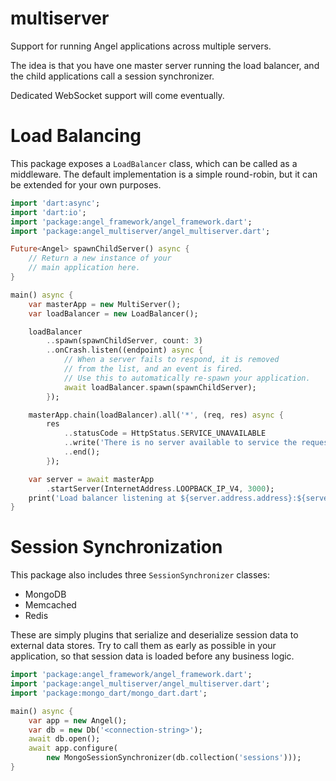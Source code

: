 # multiserver
Support for running Angel applications across multiple servers.

The idea is that you have one master server running the load balancer,
and the child applications call a session synchronizer.

Dedicated WebSocket support will come eventually.

# Load Balancing

This package exposes a `LoadBalancer` class, which can be called as a
middleware. The default implementation is a simple round-robin, but
it can be extended for your own purposes.

```dart
import 'dart:async';
import 'dart:io';
import 'package:angel_framework/angel_framework.dart';
import 'package:angel_multiserver/angel_multiserver.dart';

Future<Angel> spawnChildServer() async {
    // Return a new instance of your
    // main application here.
}

main() async {
    var masterApp = new MultiServer();
    var loadBalancer = new LoadBalancer();

    loadBalancer
        ..spawn(spawnChildServer, count: 3)
        ..onCrash.listen((endpoint) async {
            // When a server fails to respond, it is removed
            // from the list, and an event is fired.
            // Use this to automatically re-spawn your application.
            await loadBalancer.spawn(spawnChildServer);
        });

    masterApp.chain(loadBalancer).all('*', (req, res) async {
        res
            ..statusCode = HttpStatus.SERVICE_UNAVAILABLE
            ..write('There is no server available to service the request.')
            ..end();
        });

    var server = await masterApp
        .startServer(InternetAddress.LOOPBACK_IP_V4, 3000);
    print('Load balancer listening at ${server.address.address}:${server.port}');
}
```

# Session Synchronization

This package also includes three `SessionSynchronizer` classes:
* MongoDB
* Memcached
* Redis

These are simply plugins that serialize and deserialize session data
to external data stores. Try to call them as early as possible in your
application, so that session data is loaded before any business logic.

```dart
import 'package:angel_framework/angel_framework.dart';
import 'package:angel_multiserver/angel_multiserver.dart';
import 'package:mongo_dart/mongo_dart.dart';

main() async {
    var app = new Angel();
    var db = new Db('<connection-string>');
    await db.open();
    await app.configure(
        new MongoSessionSynchronizer(db.collection('sessions')));
}
```
